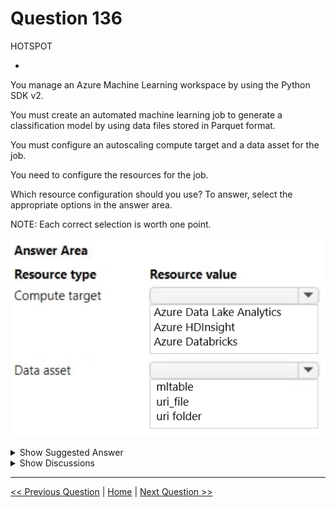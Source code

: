 # Question 136

HOTSPOT

-

You manage an Azure Machine Learning workspace by using the Python SDK v2.

You must create an automated machine learning job to generate a classification model by using data files stored in Parquet format.

You must configure an autoscaling compute target and a data asset for the job.

You need to configure the resources for the job.

Which resource configuration should you use? To answer, select the appropriate options in the answer area.

NOTE: Each correct selection is worth one point.

![Question Image](images/q136_q_image482.png)

<details>
  <summary>Show Suggested Answer</summary>

  <img src="images/q136_ans_0_image483.png" alt="Answer Image"><br>

</details>

<details>
  <summary>Show Discussions</summary>

<blockquote><p><strong>f11c733</strong> <code>(Mon 17 Jun 2024 09:21)</code> - <em>Upvotes: 6</em></p><p>The correct answers are Azure Databricks and mltable.</p></blockquote>
<blockquote><p><strong>LadyCasilda</strong> <code>(Fri 18 Aug 2023 18:51)</code> - <em>Upvotes: 5</em></p><p>On exam 18 August 2023</p></blockquote>
<blockquote><p><strong>Plb2</strong> <code>(Sat 24 Feb 2024 15:20)</code> - <em>Upvotes: 2</em></p><p>https://learn.microsoft.com/en-us/azure/machine-learning/how-to-mltable?view=azureml-api-2&amp;tabs=cli

Azure Machine Learning doesn&#x27;t require use of Azure Machine Learning Tables (mltable) for tabular data. You can use Azure Machine Learning File (uri_file) and Folder (uri_folder) types, and your own parsing logic loads the data into a Pandas or Spark data frame.

If you have a simple CSV file or Parquet folder, it&#x27;s easier to use Azure Machine Learning Files/Folders instead of Tables.</p></blockquote>
<blockquote><p><strong>Lion007</strong> <code>(Thu 28 Dec 2023 20:14)</code> - <em>Upvotes: 4</em></p><p>Correct: Azure Databricks and uri_folder

Compute target: Azure Databricks
This is because Azure Databricks supports autoscaling of workers required to run your job, which dynamically reallocates workers to match the computational demands of your job, thereby achieving high cluster utilization without the need for provisioning the cluster to match a specific workload​​.

Data asset: uri_folder
This option allows the machine learning job to access all the Parquet files stored in the specified directory. If you have multiple Parquet data files, you would use a URI that points to a folder containing all these files.</p></blockquote>
<blockquote><p><strong>damaldon</strong> <code>(Wed 12 Jul 2023 16:32)</code> - <em>Upvotes: 3</em></p><p>Correct.
uri_folder 	Read a folder of parquet/CSV files into Pandas/Spark.</p></blockquote>
<blockquote><p><strong>Batman160591</strong> <code>(Tue 20 Jun 2023 21:22)</code> - <em>Upvotes: 1</em></p><p>Seems correct:)</p></blockquote>

</details>

---

[<< Previous Question](question_135.md) | [Home](/index.md) | [Next Question >>](question_137.md)
